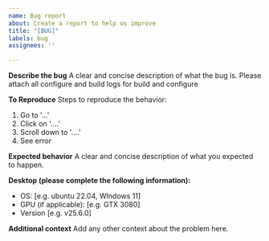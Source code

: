 ```yaml
---
name: Bug report
about: Create a report to help us improve
title: "[BUG]"
labels: bug
assignees: ''

---
```


**Describe the bug**
A clear and concise description of what the bug is.  Please attach all configure and build logs for build and configure

**To Reproduce**
Steps to reproduce the behavior:
1. Go to '...'
2. Click on '....'
3. Scroll down to '....'
4. See error

**Expected behavior**
A clear and concise description of what you expected to happen.

**Desktop (please complete the following information):**
 - OS: [e.g. ubuntu 22.04, WIndows 11]
 - GPU (if applicable): [e.g. GTX 3080]
 - Version [e.g. v25.6.0]

**Additional context**
Add any other context about the problem here.
